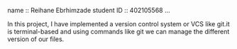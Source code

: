 name :: Reihane Ebrhimzade
student ID :: 402105568
...

In this project, I have implemented a version control system or VCS like git.it is terminal-based and using commands like git we can manage the different version of our files.
